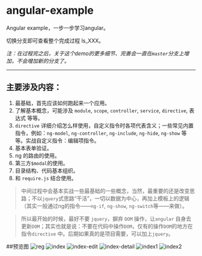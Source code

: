 angular-example
===============

Angular example，一步一步学习angular。

切换分支即可查看整个完成过程 ls_XXX。

_注：在过程完之后，关于这个demo的更多细节、完善会一直在`master`分支上增加，不会增加新的分支了。_

-----------------------------

## 主要涉及内容：

1. 最基础，首先应该如何跑起来一个应用。
1. 了解基本概念，可能涉及 `module`, `scope`, `controller`, `service`, `directive`, 表达式 等等。
1. `directive` 详细介绍怎么样使用，自定义指令时各项代表含义；一些常见内置指令，例如：`ng-model`, `ng-controller`, `ng-include`, `ng-hide`, `ng-show` 等等。实战自定义指令：编辑项指令。
1. 基本表单验证。
1. ng 的路由的使用。
1. 第三方`$modal`的使用。
1. 目录结构、代码基本组织。
1. 和 `require.js` 结合使用。

> 中间过程中会基本实战一些最基础的一些概念，当然，最重要的还是改变思路；不以`jquery`式思路“干活”，一切以数据为中心，再加上模板上的逻辑（其实一般通过ng的指令——`ng-if`, `ng-show`, `ng-switch`等——来做）。

> 所以最开始的时候，最好不要 `jquery`，摒弃 `DOM` 操作，让`angular` 自身去更新`DOM`；其实也就是说：不要在代码中操作`DOM`，仅有的操作`DOM`的地方在指令`directive` 中。后期如果真的是项目需要，可以加上`jquery`。

##预览图
![reg](https://raw.github.com/dolymood/angular-example/master/mdImgs/reg.png)
![index](https://raw.github.com/dolymood/angular-example/master/mdImgs/index.png)
![index-edit](https://raw.github.com/dolymood/angular-example/master/mdImgs/index-edit.png)
![index-detail](https://raw.github.com/dolymood/angular-example/master/mdImgs/index-detail.png)
![index1](https://raw.github.com/dolymood/angular-example/master/mdImgs/index1.png)
![index2](https://raw.github.com/dolymood/angular-example/master/mdImgs/index2.png)
